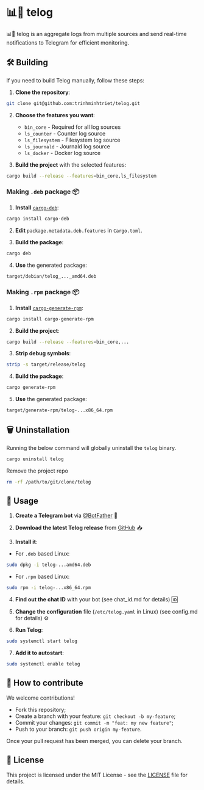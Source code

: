 # 📊📲 telog

📊📲 telog is an aggregate logs from multiple sources and send real-time notifications to Telegram for efficient monitoring.

## 🛠️ Building

If you need to build Telog manually, follow these steps:

1. **Clone the repository**:

```bash
git clone git@github.com:trinhminhtriet/telog.git
```

2. **Choose the features you want**:

   - `bin_core` - Required for all log sources
   - `ls_counter` - Counter log source
   - `ls_filesystem` - Filesystem log source
   - `ls_journald` - Journald log source
   - `ls_docker` - Docker log source

3. **Build the project** with the selected features:

```bash
cargo build --release --features=bin_core,ls_filesystem
```

### Making `.deb` package 📦

1. **Install** [`cargo-deb`](https://github.com/mmstick/cargo-deb):

```bash
cargo install cargo-deb
```

2. **Edit** `package.metadata.deb.features` in `Cargo.toml`.

3. **Build the package**:

```bash
cargo deb
```

4. **Use** the generated package:

```bash
target/debian/telog_..._amd64.deb
```

### Making `.rpm` package 📦

1. **Install** [`cargo-generate-rpm`](https://github.com/cat-in-136/cargo-generate-rpm):

```bash
cargo install cargo-generate-rpm
```

2. **Build the project**:

```bash
cargo build --release --features=bin_core,...
```

3. **Strip debug symbols**:

```bash
strip -s target/release/telog
```

4. **Build the package**:

```bash
cargo generate-rpm
```

5. **Use** the generated package:

```bash
target/generate-rpm/telog-...x86_64.rpm
```

## 🗑️ Uninstallation

Running the below command will globally uninstall the `telog` binary.

```bash
cargo uninstall telog
```

Remove the project repo

```bash
rm -rf /path/to/git/clone/telog
```

## 🚀 Usage

1. **Create a Telegram bot** via [@BotFather](https://t.me/BotFather) 🤖

2. **Download the latest Telog release** from [GitHub](https://github.com/trinhminhtriet/telog/releases/tag/latest) 📥

3. **Install it**:

- For `.deb` based Linux:

```bash
sudo dpkg -i telog-...amd64.deb
```

- For `.rpm` based Linux:

```bash
sudo rpm -i telog-...x86_64.rpm
```

4. **Find out the chat ID** with your bot (see chat_id.md for details) 🆔

5. **Change the configuration** file (`/etc/telog.yaml` in Linux) (see config.md for details) ⚙️

6. **Run Telog**:

```bash
sudo systemctl start telog
```

7. **Add it to autostart**:

```bash
sudo systemctl enable telog
```

## 🤝 How to contribute

We welcome contributions!

- Fork this repository;
- Create a branch with your feature: `git checkout -b my-feature`;
- Commit your changes: `git commit -m "feat: my new feature"`;
- Push to your branch: `git push origin my-feature`.

Once your pull request has been merged, you can delete your branch.

## 📝 License

This project is licensed under the MIT License - see the [LICENSE](LICENSE) file for details.
